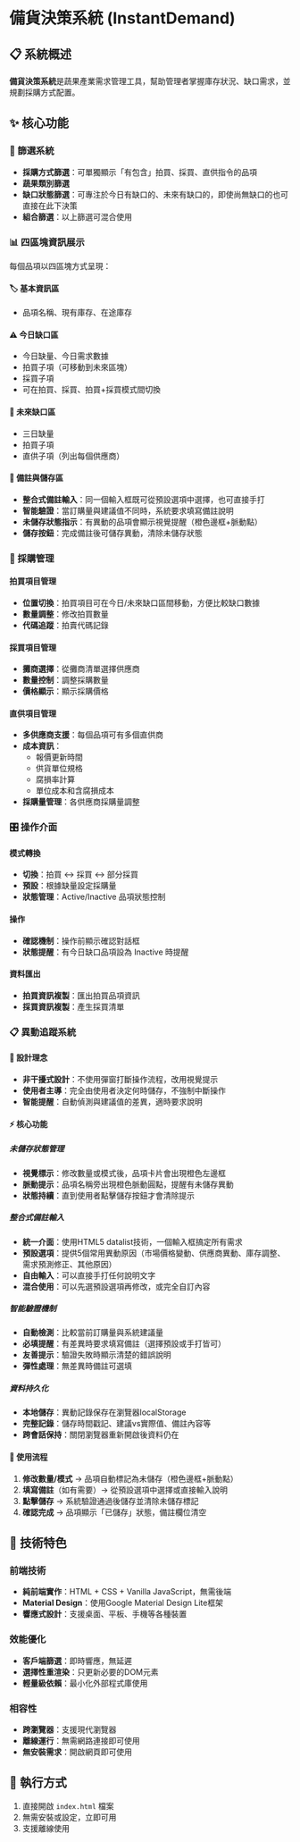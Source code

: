 # 備貨決策系統 (InstantDemand)

## 📋 系統概述

**備貨決策系統**是蔬果產業需求管理工具，幫助管理者掌握庫存狀況、缺口需求，並規劃採購方式配置。

## ✨ 核心功能

### 🎯 篩選系統
- **採購方式篩選**：可單獨顯示「有包含」拍買、採買、直供指令的品項
- **蔬果類別篩選**
- **缺口狀態篩選**：可專注於今日有缺口的、未來有缺口的，即使尚無缺口的也可直接在此下決策
- **組合篩選**：以上篩選可混合使用

### 📊 四區塊資訊展示
每個品項以四區塊方式呈現：

#### 🏷️ 基本資訊區
- 品項名稱、現有庫存、在途庫存

#### ⚠️ 今日缺口區  
- 今日缺量、今日需求數據
- 拍買子項（可移動到未來區塊）
- 採買子項
- 可在拍買、採買、拍買+採買模式間切換

#### 🔮 未來缺口區
- 三日缺量
- 拍買子項
- 直供子項（列出每個供應商）

#### 📝 備註與儲存區
- **整合式備註輸入**：同一個輸入框既可從預設選項中選擇，也可直接手打
- **智能驗證**：當訂購量與建議值不同時，系統要求填寫備註說明
- **未儲存狀態指示**：有異動的品項會顯示視覺提醒（橙色邊框+脈動點）
- **儲存按鈕**：完成備註後可儲存異動，清除未儲存狀態

### 🔄 採購管理

#### 拍買項目管理
- **位置切換**：拍買項目可在今日/未來缺口區間移動，方便比較缺口數據
- **數量調整**：修改拍買數量
- **代碼追蹤**：拍賣代碼記錄

#### 採買項目管理  
- **攤商選擇**：從攤商清單選擇供應商
- **數量控制**：調整採購數量
- **價格顯示**：顯示採購價格

#### 直供項目管理
- **多供應商支援**：每個品項可有多個直供商
- **成本資訊**：
  - 報價更新時間
  - 供貨單位規格
  - 腐損率計算
  - 單位成本和含腐損成本
- **採購量管理**：各供應商採購量調整

### 🎛️ 操作介面

#### 模式轉換
- **切換**：拍買 ↔ 採買 ↔ 部分採買
- **預設**：根據缺量設定採購量
- **狀態管理**：Active/Inactive 品項狀態控制

#### 操作
- **確認機制**：操作前顯示確認對話框
- **狀態提醒**：有今日缺口品項設為 Inactive 時提醒

#### 資料匯出
- **拍買資訊複製**：匯出拍買品項資訊
- **採買資訊複製**：產生採買清單

### 📋 異動追蹤系統

#### 🎯 設計理念
- **非干擾式設計**：不使用彈窗打斷操作流程，改用視覺提示
- **使用者主導**：完全由使用者決定何時儲存，不強制中斷操作
- **智能提醒**：自動偵測與建議值的差異，適時要求說明

#### ⚡ 核心功能

##### 未儲存狀態管理
- **視覺標示**：修改數量或模式後，品項卡片會出現橙色左邊框
- **脈動提示**：品項名稱旁出現橙色脈動圓點，提醒有未儲存異動
- **狀態持續**：直到使用者點擊儲存按鈕才會清除提示

##### 整合式備註輸入
- **統一介面**：使用HTML5 datalist技術，一個輸入框搞定所有需求
- **預設選項**：提供5個常用異動原因（市場價格變動、供應商異動、庫存調整、需求預測修正、其他原因）
- **自由輸入**：可以直接手打任何說明文字
- **混合使用**：可以先選預設選項再修改，或完全自訂內容

##### 智能驗證機制
- **自動檢測**：比較當前訂購量與系統建議量
- **必填提醒**：有差異時要求填寫備註（選擇預設或手打皆可）
- **友善提示**：驗證失敗時顯示清楚的錯誤說明
- **彈性處理**：無差異時備註可選填

##### 資料持久化
- **本地儲存**：異動記錄保存在瀏覽器localStorage
- **完整記錄**：儲存時間戳記、建議vs實際值、備註內容等
- **跨會話保持**：關閉瀏覽器重新開啟後資料仍在

#### 🚀 使用流程

1. **修改數量/模式** → 品項自動標記為未儲存（橙色邊框+脈動點）
2. **填寫備註**（如有需要）→ 從預設選項中選擇或直接輸入說明
3. **點擊儲存** → 系統驗證通過後儲存並清除未儲存標記
4. **確認完成** → 品項顯示「已儲存」狀態，備註欄位清空

## 🔧 技術特色

### 前端技術
- **純前端實作**：HTML + CSS + Vanilla JavaScript，無需後端
- **Material Design**：使用Google Material Design Lite框架
- **響應式設計**：支援桌面、平板、手機等各種裝置

### 效能優化
- **客戶端篩選**：即時響應，無延遲
- **選擇性重渲染**：只更新必要的DOM元素
- **輕量級依賴**：最小化外部程式庫使用

### 相容性
- **跨瀏覽器**：支援現代瀏覽器
- **離線運行**：無需網路連接即可使用
- **無安裝需求**：開啟網頁即可使用

## 📱 執行方式

1. 直接開啟 `index.html` 檔案
2. 無需安裝或設定，立即可用
3. 支援離線使用
